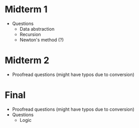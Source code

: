 Midterm 1
=========

* Questions
    * Data abstraction
    * Recursion
    * Newton's method (?)

Midterm 2
=========

* Proofread questions (might have typos due to conversion)

Final
=====

* Proofread questions (might have typos due to conversion)
* Questions
    * Logic
